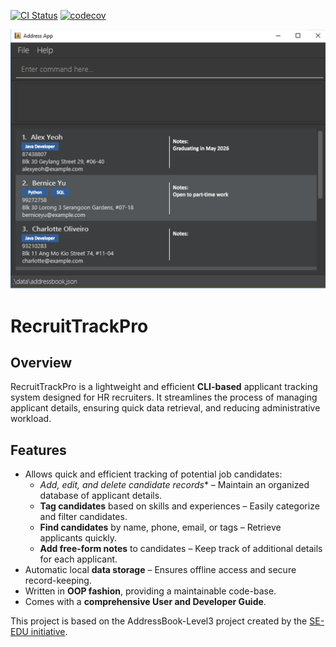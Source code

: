[![CI Status](https://github.com/AY2425S2-CS2103-F15-3/tp/workflows/Java%20CI/badge.svg)](https://github.com/AY2425S2-CS2103-F15-3/tp/actions)
[![codecov](https://codecov.io/gh/AY2425S2-CS2103-F15-3/tp/graph/badge.svg)](https://codecov.io/gh/AY2425S2-CS2103-F15-3/tp)

![Ui](docs/images/Ui.png)
# RecruitTrackPro

## Overview
RecruitTrackPro is a lightweight and efficient **CLI-based** applicant tracking system designed for HR recruiters. It streamlines the process of managing applicant details, ensuring quick data retrieval, and reducing administrative workload.

## Features
* Allows quick and efficient tracking of potential job candidates:
  * *Add, edit, and delete candidate records** – Maintain an organized database of applicant details.
  * **Tag candidates** based on skills and experiences – Easily categorize and filter candidates.
  * **Find candidates** by name, phone, email, or tags – Retrieve applicants quickly.
  * **Add free-form notes** to candidates – Keep track of additional details for each applicant.
* Automatic local **data storage** – Ensures offline access and secure record-keeping.
* Written in **OOP fashion**, providing a maintainable code-base.
* Comes with a **comprehensive User and Developer Guide**.


This project is based on the AddressBook-Level3 project created by the [SE-EDU initiative](https://se-education.org).

